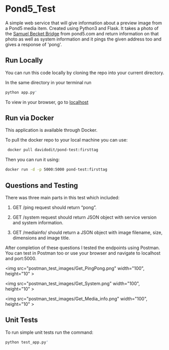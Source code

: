 # Pond5_Test

A simple web service that will give information about a preview image from a Pond5 media item. Created using Python3 and Flask.
It takes a photo of the [Samuel Becket Bridge](https://www.pond5.com/photo/11497188) from pond5.com and return information on that photo
as well as system information and it pings the given address too and gives a response of 'pong'.

## Run Locally

You can run this code locally by cloning the repo into your current directory.

In the same directory in your terminal run
```bash
python app.py'
```
To view in your browser, go to [localhost](http://localhost:5000/)

## Run via Docker

This application is available through Docker.

To pull the docker repo to your local machine you can use:
```bash
 docker pull davidodit/pond-test:firsttag
```

Then you can run it using:
```bash
docker run -d -p 5000:5000 pond-test:firsttag
```
## Questions and Testing

There was three main parts in this test which included:

1. GET /ping request should return “pong”.

2. GET /system request should return JSON object with service version and system information.

3. GET /mediainfo/<id> should return a JSON object with image filename, size, dimensions and image title.

After completion of these questions I tested the endpoints using Postman. You can test in Postman too or use your browser and navigate to localhost and port:5000.

<img src="postman_test_images/Get_PingPong.png" width="100", height="10" >

<img src="postman_test_images/Get_System.png" width="100", height="10" >

<img src="postman_test_images/Get_Media_info.png" width="100", height="10" >


## Unit Tests

To run simple unit tests run the command:
```bash
python test_app.py'
```
